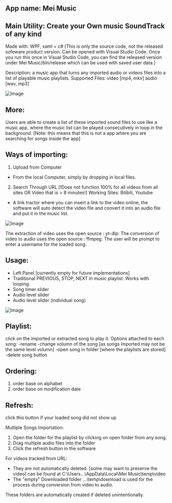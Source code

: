 App name: Mei Music
----------------------------------------------------------------
Main Utility: Create your Own music SoundTrack of any kind 
----------------------------------------------------------------
Made with: WPF, xaml + c#
[This is only the source code, not the released sofeware product version. Can be opened with Visual Studio Code. Once you run this once in Visual Studio Code, you can find the released version under Mei Music/bin/release which can be used with saved user data.]

Description: a music app that turns any imported audio or videos files into a list of playable music playlists.
Supported Files: video [mp4, mkv] audio [wav, mp3]

![Image](https://github.com/user-attachments/assets/789172da-1fe0-4d0c-87e4-ca88f24b8b68)

More:
----------------------------------------------------------------
Users are able to create a list of these imported sound files to use like a music app, where the music list can be played consecutively in loop in the background. 
[Note: this means that this is not a app where you are searching for songs inside the app]

Ways of importing: 
----------------------------------------------------------------
1. Upload from Computer
  - From the local Computer, simply by dropping in local files.
2. Search Through URL [!Does not function 100% for all videos from all sites OR Video that is > 8 minutes!]
  Working Sites: Bilibili, Youtube
  - A link tractor where you can insert a link to the video online, the software will auto detect the video file and convert it into an audio file and put it in the music list.

![Image](https://github.com/user-attachments/assets/32934ee4-e04f-4021-bb2f-af49abe29ca5)

The extraction of video uses the open source : yt-dlp.
The conversion of video to audio uses the open source : ffmpeg.
The user will be prompt to enter a username for the loaded song.

Usage:
----------------------------------------------------------------
- Left Panel [currently empty for future implementations]
- Traditional PREVIOUS, STOP, NEXT in music playlist. Works with looping.
- Song timer slider
- Audio level slider
- Audio level slider (individual song)

![Image](https://github.com/user-attachments/assets/29a7da88-9542-4cdd-9824-a0c653e67b80)

Playlist:
----------------------------------------------------------------
click on the imported or extracted song to play it.
Options attached to each song:
 -rename
 -change volumn of the song [as songs imported may not be the same level volumn]
 -open song in folder [where the playlists are stored]
 -delete song button 

Ordering:
----------------------------------------------------------------
1. order base on alphabet
2. order base on modification date

Refresh:
----------------------------------------------------------------
click this button if your loaded song did not show up

Multiple Songs Importation:
1. Open the folder for the playlist by clicking on open folder from any song.
2. Drag multiple audio files into the folder
3. Click the refresh button in the software

For videos tracked from URL:
- They are not automatically deleted. [some may want to preserve the video]
  can be found at C:\Users\...\AppData\Local\Mei Music\temp\video
- The "empty" Downloaded folder ...\temp\download is used for the process during conversion from video to audio.

These folders are automatically created if deleted unintentionally.


















